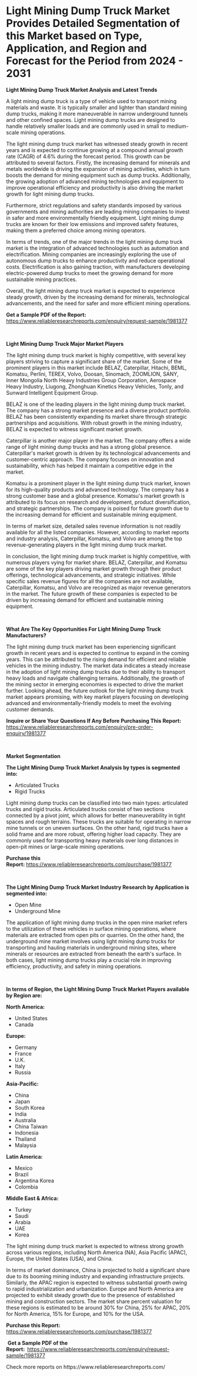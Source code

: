 <p><h1>Light Mining Dump Truck Market Provides Detailed Segmentation of this Market based on Type, Application, and Region and Forecast for the Period from 2024 - 2031</h1></p><p><strong>Light Mining Dump Truck Market Analysis and Latest Trends</strong></p>
<p><p>A light mining dump truck is a type of vehicle used to transport mining materials and waste. It is typically smaller and lighter than standard mining dump trucks, making it more maneuverable in narrow underground tunnels and other confined spaces. Light mining dump trucks are designed to handle relatively smaller loads and are commonly used in small to medium-scale mining operations.</p><p>The light mining dump truck market has witnessed steady growth in recent years and is expected to continue growing at a compound annual growth rate (CAGR) of 4.6% during the forecast period. This growth can be attributed to several factors. Firstly, the increasing demand for minerals and metals worldwide is driving the expansion of mining activities, which in turn boosts the demand for mining equipment such as dump trucks. Additionally, the growing adoption of advanced mining technologies and equipment to improve operational efficiency and productivity is also driving the market growth for light mining dump trucks.</p><p>Furthermore, strict regulations and safety standards imposed by various governments and mining authorities are leading mining companies to invest in safer and more environmentally friendly equipment. Light mining dump trucks are known for their low emissions and improved safety features, making them a preferred choice among mining operators.</p><p>In terms of trends, one of the major trends in the light mining dump truck market is the integration of advanced technologies such as automation and electrification. Mining companies are increasingly exploring the use of autonomous dump trucks to enhance productivity and reduce operational costs. Electrification is also gaining traction, with manufacturers developing electric-powered dump trucks to meet the growing demand for more sustainable mining practices.</p><p>Overall, the light mining dump truck market is expected to experience steady growth, driven by the increasing demand for minerals, technological advancements, and the need for safer and more efficient mining operations.</p></p>
<p><strong>Get a Sample PDF of the Report:&nbsp;</strong> <a href="https://www.reliableresearchreports.com/enquiry/request-sample/1981377">https://www.reliableresearchreports.com/enquiry/request-sample/1981377</a></p>
<p>&nbsp;</p>
<p><strong>Light Mining Dump Truck Major Market Players</strong></p>
<p><p>The light mining dump truck market is highly competitive, with several key players striving to capture a significant share of the market. Some of the prominent players in this market include BELAZ, Caterpillar, Hitachi, BEML, Komatsu, Perlini, TEREX, Volvo, Doosan, Sinomach, ZOOMLION, SANY, Inner Mongolia North Heavy Industries Group Corporation, Aerospace Heavy Industry, Liugong, Zhonghuan Kinetics Heavy Vehicles, Tonly, and Sunward Intelligent Equipment Group.</p><p>BELAZ is one of the leading players in the light mining dump truck market. The company has a strong market presence and a diverse product portfolio. BELAZ has been consistently expanding its market share through strategic partnerships and acquisitions. With robust growth in the mining industry, BELAZ is expected to witness significant market growth.</p><p>Caterpillar is another major player in the market. The company offers a wide range of light mining dump trucks and has a strong global presence. Caterpillar's market growth is driven by its technological advancements and customer-centric approach. The company focuses on innovation and sustainability, which has helped it maintain a competitive edge in the market.</p><p>Komatsu is a prominent player in the light mining dump truck market, known for its high-quality products and advanced technology. The company has a strong customer base and a global presence. Komatsu's market growth is attributed to its focus on research and development, product diversification, and strategic partnerships. The company is poised for future growth due to the increasing demand for efficient and sustainable mining equipment.</p><p>In terms of market size, detailed sales revenue information is not readily available for all the listed companies. However, according to market reports and industry analysis, Caterpillar, Komatsu, and Volvo are among the top revenue-generating players in the light mining dump truck market.</p><p>In conclusion, the light mining dump truck market is highly competitive, with numerous players vying for market share. BELAZ, Caterpillar, and Komatsu are some of the key players driving market growth through their product offerings, technological advancements, and strategic initiatives. While specific sales revenue figures for all the companies are not available, Caterpillar, Komatsu, and Volvo are recognized as major revenue generators in the market. The future growth of these companies is expected to be driven by increasing demand for efficient and sustainable mining equipment.</p></p>
<p>&nbsp;</p>
<p><strong>What Are The Key Opportunities For Light Mining Dump Truck Manufacturers?</strong></p>
<p><p>The light mining dump truck market has been experiencing significant growth in recent years and is expected to continue to expand in the coming years. This can be attributed to the rising demand for efficient and reliable vehicles in the mining industry. The market data indicates a steady increase in the adoption of light mining dump trucks due to their ability to transport heavy loads and navigate challenging terrains. Additionally, the growth of the mining sector in emerging economies is expected to drive the market further. Looking ahead, the future outlook for the light mining dump truck market appears promising, with key market players focusing on developing advanced and environmentally-friendly models to meet the evolving customer demands.</p></p>
<p><strong>Inquire or Share Your Questions If Any Before Purchasing This Report:</strong> <a href="https://www.reliableresearchreports.com/enquiry/pre-order-enquiry/1981377">https://www.reliableresearchreports.com/enquiry/pre-order-enquiry/1981377</a></p>
<p>&nbsp;</p>
<p><strong>Market Segmentation</strong></p>
<p><strong>The Light Mining Dump Truck Market Analysis by types is segmented into:</strong></p>
<p><ul><li>Articulated Trucks</li><li>Rigid Trucks</li></ul></p>
<p><p>Light mining dump trucks can be classified into two main types: articulated trucks and rigid trucks. Articulated trucks consist of two sections connected by a pivot joint, which allows for better maneuverability in tight spaces and rough terrains. These trucks are suitable for operating in narrow mine tunnels or on uneven surfaces. On the other hand, rigid trucks have a solid frame and are more robust, offering higher load capacity. They are commonly used for transporting heavy materials over long distances in open-pit mines or large-scale mining operations.</p></p>
<p><strong>Purchase this Report:&nbsp;</strong><a href="https://www.reliableresearchreports.com/purchase/1981377">https://www.reliableresearchreports.com/purchase/1981377</a></p>
<p>&nbsp;</p>
<p><strong>The Light Mining Dump Truck Market Industry Research by Application is segmented into:</strong></p>
<p><ul><li>Open Mine</li><li>Underground Mine</li></ul></p>
<p><p>The application of light mining dump trucks in the open mine market refers to the utilization of these vehicles in surface mining operations, where materials are extracted from open pits or quarries. On the other hand, the underground mine market involves using light mining dump trucks for transporting and hauling materials in underground mining sites, where minerals or resources are extracted from beneath the earth's surface. In both cases, light mining dump trucks play a crucial role in improving efficiency, productivity, and safety in mining operations.</p></p>
<p>&nbsp;</p>
<p><strong>In terms of Region, the Light Mining Dump Truck Market Players available by Region are:</strong></p>
<p>
    <p> <strong> North America: </strong>
        <ul>
            <li>United States</li>
            <li>Canada</li>
        </ul>
        </p> 
    <p> <strong> Europe: </strong>
        <ul>
            <li>Germany</li>
            <li>France</li>
            <li>U.K.</li>
            <li>Italy</li>
            <li>Russia</li>
        </ul>
        </p> 
    <p> <strong> Asia-Pacific: </strong>
        <ul>
            <li>China</li>
            <li>Japan</li>
            <li>South Korea</li>
            <li>India</li>
            <li>Australia</li>
            <li>China Taiwan</li>
            <li>Indonesia</li>
            <li>Thailand</li>
            <li>Malaysia</li>
        </ul>
        </p> 
    <p> <strong> Latin America: </strong>
        <ul>
            <li>Mexico</li>
            <li>Brazil</li>
            <li>Argentina Korea</li>
            <li>Colombia</li>
        </ul>
        </p> 
    <p> <strong> Middle East & Africa: </strong>
        <ul>
            <li>Turkey</li>
            <li>Saudi</li>
            <li>Arabia</li>
            <li>UAE</li>
            <li>Korea</li>
        </ul>
    </p>
    </p>
<p><p>The light mining dump truck market is expected to witness strong growth across various regions, including North America (NA), Asia Pacific (APAC), Europe, the United States (USA), and China. </p><p>In terms of market dominance, China is projected to hold a significant share due to its booming mining industry and expanding infrastructure projects. Similarly, the APAC region is expected to witness substantial growth owing to rapid industrialization and urbanization. Europe and North America are projected to exhibit steady growth due to the presence of established mining and construction sectors. The market share percent valuation for these regions is estimated to be around 30% for China, 25% for APAC, 20% for North America, 15% for Europe, and 10% for the USA.</p></p>
<p><strong>Purchase this Report: </strong><a href="https://www.reliableresearchreports.com/purchase/1981377">https://www.reliableresearchreports.com/purchase/1981377</a></p>
<p>&nbsp;<strong>Get a Sample PDF of the Report:&nbsp;&nbsp;</strong><a href="https://www.reliableresearchreports.com/enquiry/request-sample/1981377">https://www.reliableresearchreports.com/enquiry/request-sample/1981377</a></p>
<p><strong></strong></p>
<p>Check more reports on https://www.reliableresearchreports.com/</p>